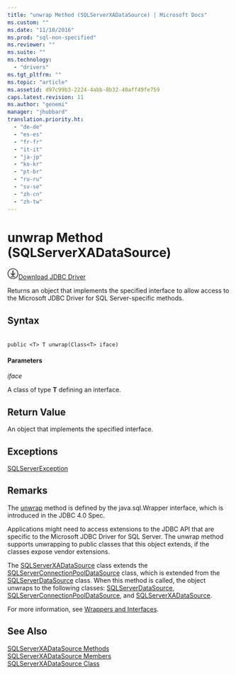 ```yaml
---
title: "unwrap Method (SQLServerXADataSource) | Microsoft Docs"
ms.custom: ""
ms.date: "11/10/2016"
ms.prod: "sql-non-specified"
ms.reviewer: ""
ms.suite: ""
ms.technology: 
  - "drivers"
ms.tgt_pltfrm: ""
ms.topic: "article"
ms.assetid: d97c99b3-2224-4abb-8b32-40aff49fe759
caps.latest.revision: 11
ms.author: "genemi"
manager: "jhubbard"
translation.priority.ht: 
  - "de-de"
  - "es-es"
  - "fr-fr"
  - "it-it"
  - "ja-jp"
  - "ko-kr"
  - "pt-br"
  - "ru-ru"
  - "sv-se"
  - "zh-cn"
  - "zh-tw"
---
```

# unwrap Method (SQLServerXADataSource)
![Download](../../../ssdt/media/download.png)[Download JDBC Driver](http://go.microsoft.com/fwlink/?LinkId=245496)

  Returns an object that implements the specified interface to allow access to the Microsoft JDBC Driver for SQL Server-specific methods.  
  
## Syntax  
  
```  
  
public <T> T unwrap(Class<T> iface)  
```  
  
#### Parameters  
 *iface*  
  
 A class of type **T** defining an interface.  
  
## Return Value  
 An object that implements the specified interface.  
  
## Exceptions  
 [SQLServerException](../../../connect/jdbc/reference/sqlserverexception-class.md)  
  
## Remarks  
 The [unwrap](../../../connect/jdbc/reference/unwrap-method--sqlserverxadatasource-.md) method is defined by the java.sql.Wrapper interface, which is introduced in the JDBC 4.0 Spec.  
  
 Applications might need to access extensions to the JDBC API that are specific to the Microsoft JDBC Driver for SQL Server. The unwrap method supports unwrapping to public classes that this object extends, if the classes expose vendor extensions.  
  
 The [SQLServerXADataSource](../../../connect/jdbc/reference/sqlserverxadatasource-class.md) class extends the [SQLServerConnectionPoolDataSource](../../../connect/jdbc/reference/sqlserverconnectionpooldatasource-class.md) class, which is extended from the [SQLServerDataSource](../../../connect/jdbc/reference/sqlserverdatasource-class.md) class. When this method is called, the object unwraps to the following classes: [SQLServerDataSource](../../../connect/jdbc/reference/sqlserverdatasource-class.md), [SQLServerConnectionPoolDataSource](../../../connect/jdbc/reference/sqlserverconnectionpooldatasource-class.md), and [SQLServerXADataSource](../../../connect/jdbc/reference/sqlserverxadatasource-class.md).  
  
 For more information, see [Wrappers and Interfaces](../../../connect/jdbc/wrappers-and-interfaces.md).  
  
## See Also  
 [SQLServerXADataSource Methods](../../../connect/jdbc/reference/sqlserverxadatasource-methods.md)   
 [SQLServerXADataSource Members](../../../connect/jdbc/reference/sqlserverxadatasource-members.md)   
 [SQLServerXADataSource Class](../../../connect/jdbc/reference/sqlserverxadatasource-class.md)  
  
  